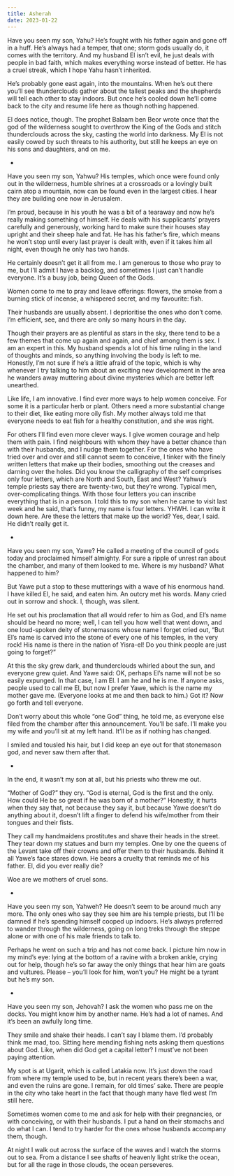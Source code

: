 ```yaml
---
title: Asherah
date: 2023-01-22
---
```


Have you seen my son, Yahu? He’s fought with his father again and gone off in a huff. He’s always had a temper, that one; storm gods usually do, it comes with the territory. And my husband El isn’t evil, he just deals with people in bad faith, which makes everything worse instead of better. He has a cruel streak, which I hope Yahu hasn’t inherited.

He’s probably gone east again, into the mountains. When he’s out there you’ll see thunderclouds gather about the tallest peaks and the shepherds will tell each other to stay indoors. But once he’s cooled down he’ll come back to the city and resume life here as though nothing happened.

El does notice, though. The prophet Balaam ben Beor wrote once that the god of the wilderness sought to overthrow the King of the Gods and stitch thunderclouds across the sky, casting the world into darkness. My El is not easily cowed by such threats to his authority, but still he keeps an eye on his sons and daughters, and on me.

*

Have you seen my son, Yahwu? His temples, which once were found only out in the wilderness, humble shrines at a crossroads or a lovingly built cairn atop a mountain, now can be found even in the largest cities. I hear they are building one now in Jerusalem.

I’m proud, because in his youth he was a bit of a tearaway and now he’s really making something of himself. He deals with his supplicants’ prayers carefully and generously, working hard to make sure their houses stay upright and their sheep hale and fat. He has his father’s fire, which means he won’t stop until every last prayer is dealt with, even if it takes him all night, even though he only has two hands.

He certainly doesn’t get it all from me. I am generous to those who pray to me, but I’ll admit I have a backlog, and sometimes I just can’t handle everyone. It’s a busy job, being Queen of the Gods.

Women come to me to pray and leave offerings: flowers, the smoke from a burning stick of incense, a whispered secret, and my favourite: fish.

Their husbands are usually absent. I deprioritise the ones who don’t come. I’m efficient, see, and there are only so many hours in the day.

Though their prayers are as plentiful as stars in the sky, there tend to be a few themes that come up again and again, and chief among them is sex. I am an expert in this. My husband spends a lot of his time ruling in the land of thoughts and minds, so anything involving the body is left to me. Honestly, I’m not sure if he’s a little afraid of the topic, which is why whenever I try talking to him about an exciting new development in the area he wanders away muttering about divine mysteries which are better left unearthed.

Like life, I am innovative. I find ever more ways to help women conceive. For some it is a particular herb or plant. Others need a more substantial change to their diet, like eating more oily fish. My mother always told me that everyone needs to eat fish for a healthy constitution, and she was right.

For others I’ll find even more clever ways. I give women courage and help them with pain. I find neighbours with whom they have a better chance than with their husbands, and I nudge them together. For the ones who have tried over and over and still cannot seem to conceive, I tinker with the finely written letters that make up their bodies, smoothing out the creases and darning over the holes. Did you know the calligraphy of the self comprises only four letters, which are North and South, East and West? Yahwu’s temple priests say there are twenty-two, but they’re wrong. Typical men, over-complicating things. With those four letters you can inscribe everything that is in a person. I told this to my son when he came to visit last week and he said, that’s funny, my name is four letters. YHWH. I can write it down here. Are these the letters that make up the world? Yes, dear, I said. He didn’t really get it.

*

Have you seen my son, Yawe? He called a meeting of the council of gods today and proclaimed himself almighty. For sure a ripple of unrest ran about the chamber, and many of them looked to me. Where is my husband? What happened to him?

But Yawe put a stop to these mutterings with a wave of his enormous hand. I have killed El, he said, and eaten him. An outcry met his words. Many cried out in sorrow and shock. I, though, was silent.

He set out his proclamation that all would refer to him as God, and El’s name should be heard no more; well, I can tell you how well that went down, and one loud-spoken deity of stonemasons whose name I forget cried out, “But El’s name is carved into the stone of every one of his temples, in the very rock! His name is there in the nation of Yisra-el! Do you think people are just going to forget?”

At this the sky grew dark, and thunderclouds whirled about the sun, and everyone grew quiet. And Yawe said: OK, perhaps El’s name will not be so easily expunged. In that case, I am El. I am he and he is me. If anyone asks, people used to call me El, but now I prefer Yawe, which is the name my mother gave me. (Everyone looks at me and then back to him.) Got it? Now go forth and tell everyone.

Don’t worry about this whole “one God” thing, he told me, as everyone else filed from the chamber after this announcement. You’ll be safe. I’ll make you my wife and you’ll sit at my left hand. It’ll be as if nothing has changed.

I smiled and tousled his hair, but I did keep an eye out for that stonemason god, and never saw them after that.

*

In the end, it wasn’t my son at all, but his priests who threw me out.

“Mother of God?” they cry. “God is eternal, God is the first and the only. How could He be so great if he was born of a mother?” Honestly, it hurts when they say that, not because they say it, but because Yawe doesn’t do anything about it, doesn’t lift a finger to defend his wife/mother from their tongues and their fists.

They call my handmaidens prostitutes and shave their heads in the street. They tear down my statues and burn my temples. One by one the queens of the Levant take off their crowns and offer them to their husbands. Behind it all Yawe’s face stares down. He bears a cruelty that reminds me of his father. El, did you ever really die?

Woe are we mothers of cruel sons.

*

Have you seen my son, Yahweh? He doesn’t seem to be around much any more. The only ones who say they see him are his temple priests, but I’ll be damned if he’s spending himself cooped up indoors. He’s always preferred to wander through the wilderness, going on long treks through the steppe alone or with one of his male friends to talk to.

Perhaps he went on such a trip and has not come back. I picture him now in my mind’s eye: lying at the bottom of a ravine with a broken ankle, crying out for help, though he’s so far away the only things that hear him are goats and vultures. Please – you’ll look for him, won’t you? He might be a tyrant but he’s my son.

*

Have you seen my son, Jehovah? I ask the women who pass me on the docks. You might know him by another name. He’s had a lot of names. And it’s been an awfully long time.

They smile and shake their heads. I can’t say I blame them. I’d probably think me mad, too. Sitting here mending fishing nets asking them questions about God. Like, when did God get a capital letter? I must’ve not been paying attention.

My spot is at Ugarit, which is called Latakia now. It’s just down the road from where my temple used to be, but in recent years there’s been a war, and even the ruins are gone. I remain, for old times’ sake. There are people in the city who take heart in the fact that though many have fled west I’m still here.

Sometimes women come to me and ask for help with their pregnancies, or with conceiving, or with their husbands. I put a hand on their stomachs and do what I can. I tend to try harder for the ones whose husbands accompany them, though.

At night I walk out across the surface of the waves and I watch the storms out to sea. From a distance I see shafts of heavenly light strike the ocean, but for all the rage in those clouds, the ocean perseveres.
